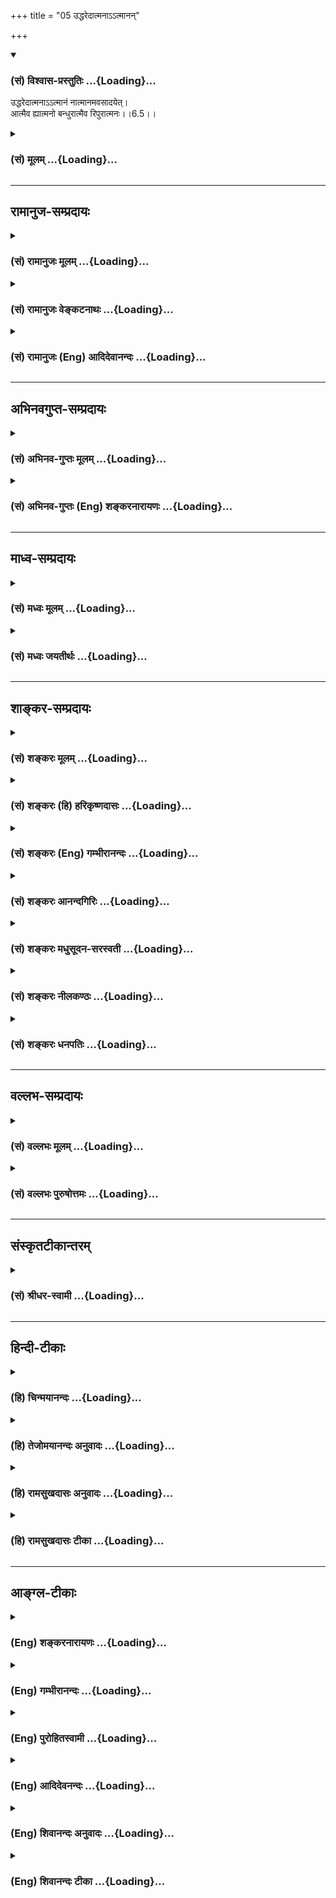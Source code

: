 +++
title = "05 उद्धरेदात्मनाऽऽत्मानन्"

+++
<div class="js_include" newlevelforh1="3" title="(सं) विश्वास-प्रस्तुतिः" unfilled url="/purANam_vaiShNavam/mahAbhAratam/06-bhIShma-parva/03-bhagavad-gItA-parva/saMskRtam/vishvAsa-prastutiH/06_Atma-saMyama-yogaH_a/05_uddharedAtmanA-.a.md">
<details open><summary><h3>(सं) विश्वास-प्रस्तुतिः ...{Loading}...</h3></summary>

उद्धरेदात्मनाऽऽत्मानं नात्मानमवसादयेत्।  
आत्मैव ह्यात्मनो बन्धुरात्मैव रिपुरात्मनः।।6.5।।
</details>
</div>
<div class="js_include collapsed" newlevelforh1="3" title="(सं) मूलम्" unfilled url="/purANam_vaiShNavam/mahAbhAratam/06-bhIShma-parva/03-bhagavad-gItA-parva/saMskRtam/mUlam/06_Atma-saMyama-yogaH_a/05_uddharedAtmanA-.a.md">
<details><summary><h3>(सं) मूलम् ...{Loading}...</h3></summary>

उद्धरेदात्मनाऽऽत्मानं नात्मानमवसादयेत्।  
आत्मैव ह्यात्मनो बन्धुरात्मैव रिपुरात्मनः।।6.5।।
</details>
</div>


_________________
## रामानुज-सम्प्रदायः
<div class="js_include collapsed" newlevelforh1="3" title="(सं) रामानुजः मूलम्" unfilled url="/purANam_vaiShNavam/mahAbhAratam/06-bhIShma-parva/03-bhagavad-gItA-parva/saMskRtam/rAmAnujaH/mUlam/06_Atma-saMyama-yogaH_a/05_uddharedAtmanA-.a.md">
<details><summary><h3>(सं) रामानुजः मूलम् ...{Loading}...</h3></summary>

।।6.5।।**आत्मना** मनसा विषयाननुषक्तेन मनसा **आत्मानम् उद्धरेत्।**
तद्विपरीतेन मनसा **आत्मानं न अवसादयेत्।** **आत्मा एव** मन एव **हि आत्मनो
बन्धुः** तद् एव **आत्मनो रिपुः।**

</details>
</div>
<div class="js_include collapsed" newlevelforh1="3" title="(सं) रामानुजः वेङ्कटनाथः" unfilled url="/purANam_vaiShNavam/mahAbhAratam/06-bhIShma-parva/03-bhagavad-gItA-parva/saMskRtam/rAmAnujaH/venkaTanAthaH/06_Atma-saMyama-yogaH_a/05_uddharedAtmanA-.a.md">
<details><summary><h3>(सं) रामानुजः वेङ्कटनाथः ...{Loading}...</h3></summary>

  
  
।।6.5।। श्लोकद्वयाभिप्रेतमर्थं विवृणोतीत्याह तदेवाहेति। आत्मना इत्यस्य
करणार्थत्वौचित्यात्मनसेत्युक्तम्। विषयाननुषक्तेन तद्विपरीतेनेत्युभयं
क्रियाद्वयसामर्थ्यात् पूर्वोत्तरानुसन्धानाच्चोक्तम्। उद्धरेत्
योगारूढतापादनेन संसारसमुद्रादुत्तारयेत् न पुनरधो नयेदित्यर्थः।
आत्मोद्धरणात्मावसादयोर्द्वयोरपि मनसो हेतुत्वं प्रपञ्च्यते आत्मैवेति।
अन्ये बन्धवोऽपवर्गविरोधित्वादबन्धवः। अन्ये च रिपव आत्मप्रवृत्तिमूला
इत्यवधारणाभिप्रायः।  
  

</details>
</div>
<div class="js_include collapsed" newlevelforh1="3" title="(सं) रामानुजः (Eng) आदिदेवानन्दः" unfilled url="/purANam_vaiShNavam/mahAbhAratam/06-bhIShma-parva/03-bhagavad-gItA-parva/saMskRtam/rAmAnujaH/english/AdidevAnandaH/06_Atma-saMyama-yogaH_a/05_uddharedAtmanA-.a.md">
<details><summary><h3>(सं) रामानुजः (Eng) आदिदेवानन्दः ...{Loading}...</h3></summary>

6.5 By the self (Atman), i.e., by the mind, which is unattached to
sense-objects, one should raise the self. One should not allow the self
to sink by a mind which is of the contrary kind. 'For the self alone,'
i.e., the mind alone is the friend of the self; and it alone is the foe
of the self. \[The figure of speech here is of Samsara as the ocean in
which the individual self is like an object with liability to sink. What
causes its sinking is the lingering attachments of the mind to some
objects, though in the discipline of Jnana Yoga one may keep aloof from
such objects. A mind with such attachments is the foe and without them,
the friend.\]

</details>
</div>


_________________
## अभिनवगुप्त-सम्प्रदायः
<div class="js_include collapsed" newlevelforh1="3" title="(सं) अभिनव-गुप्तः मूलम्" unfilled url="/purANam_vaiShNavam/mahAbhAratam/06-bhIShma-parva/03-bhagavad-gItA-parva/saMskRtam/abhinava-guptaH/mUlam/06_Atma-saMyama-yogaH_a/05_uddharedAtmanA-.a.md">
<details><summary><h3>(सं) अभिनव-गुप्तः मूलम् ...{Loading}...</h3></summary>

।।6.5 6.6।। अस्यां च बुद्धौ अवश्यमेवावधेयमित्याह उद्धरेदिति। बन्धुरिति।
अत्र च नान्य उपायः अपि तु आत्मैव मन एवेत्यर्थः। जितं हि मनो मित्रं
घोरतरसंसारोद्धरणं करोति अजितं तु तीव्रनिरयपातनात् शत्रुत्वं कुरुते।

</details>
</div>
<div class="js_include collapsed" newlevelforh1="3" title="(सं) अभिनव-गुप्तः (Eng) शङ्करनारायणः" unfilled url="/purANam_vaiShNavam/mahAbhAratam/06-bhIShma-parva/03-bhagavad-gItA-parva/saMskRtam/abhinava-guptaH/english/shankaranArAyaNaH/06_Atma-saMyama-yogaH_a/05_uddharedAtmanA-.a.md">
<details><summary><h3>(सं) अभिनव-गुप्तः (Eng) शङ्करनारायणः ...{Loading}...</h3></summary>

6.5 See Comment under 6.6

</details>
</div>


_________________
## माध्व-सम्प्रदायः
<div class="js_include collapsed" newlevelforh1="3" title="(सं) मध्वः मूलम्" unfilled url="/purANam_vaiShNavam/mahAbhAratam/06-bhIShma-parva/03-bhagavad-gItA-parva/saMskRtam/madhvaH/mUlam/06_Atma-saMyama-yogaH_a/05_uddharedAtmanA-.a.md">
<details><summary><h3>(सं) मध्वः मूलम् ...{Loading}...</h3></summary>

।।6.5।। स च योगारोहः प्रयत्नेन कर्तव्य इत्याह उद्धरेदित्यादिना।

</details>
</div>
<div class="js_include collapsed" newlevelforh1="3" title="(सं) मध्वः जयतीर्थः" unfilled url="/purANam_vaiShNavam/mahAbhAratam/06-bhIShma-parva/03-bhagavad-gItA-parva/saMskRtam/madhvaH/jayatIrthaH/06_Atma-saMyama-yogaH_a/05_uddharedAtmanA-.a.md">
<details><summary><h3>(सं) मध्वः जयतीर्थः ...{Loading}...</h3></summary>

।।6.5।। नन्वेवं विद्ध्युपयुक्तमुक्त्वा समाधियोगे विधेये
किमर्थमात्मोद्धारकर्तव्यतोच्यते इत्यतोऽनया वाचोभङ्ग्या योग एव विधीयत
इत्याह **स चे**ति। तस्याधिकार्यादिकमुक्तं स एव च योग इति वक्तव्ये
यदाऽऽरोहग्रहणं कृतं तेन तावत्पर्यन्तं योगः कर्तव्यः न मध्य एव त्याज्य
इति ज्ञापितम्। प्रयत्नेनाभियोगेन।

</details>
</div>


_________________
## शाङ्कर-सम्प्रदायः
<div class="js_include collapsed" newlevelforh1="3" title="(सं) शङ्करः मूलम्" unfilled url="/purANam_vaiShNavam/mahAbhAratam/06-bhIShma-parva/03-bhagavad-gItA-parva/saMskRtam/shankaraH/mUlam/06_Atma-saMyama-yogaH_a/05_uddharedAtmanA-.a.md">
<details><summary><h3>(सं) शङ्करः मूलम् ...{Loading}...</h3></summary>

।।6.5।। **उद्धरेत्** संसारसागरे निमग्नम् **आत्मना आत्मानं** ततः उत्
ऊर्ध्वं हरेत् उद्धरेत् योगारूढतामापादयेदित्यर्थः। **न आत्मानम्**
**अवसादयेत्** न अधः नयेत् न अधः गमयेत्। **आत्मैव हि** यस्मात् **आत्मनः
बन्धुः।** न हि अन्यः कश्चित् बन्धुः यः संसारमुक्तये भवति। बन्धुरपि तावत्
मोक्षं प्रति प्रतिकूल एव स्नेहादिबन्धनायतनत्वात्। तस्मात् युक्तमवधारणम्
आत्मैव ह्यात्मनो बन्धुः इति। **आत्मैव रिपुः** शत्रुः। यः अन्यः अपकारी
बाह्यः शत्रुः सोऽपि आत्मप्रयुक्त एवेति युक्तमेव अवधारणम्
आत्मैवरिपु**रात्मनः** इति।। आत्मैव बन्धुः आत्मैव रिपुः आत्मनः इत्युक्तम्।
तत्र किंलक्षण आत्मा आत्मनो बन्धुः किंलक्षणो वा आत्मा आत्मनो रिपुः
इत्युच्यते

</details>
</div>
<div class="js_include collapsed" newlevelforh1="3" title="(सं) शङ्करः (हि) हरिकृष्णदासः" unfilled url="/purANam_vaiShNavam/mahAbhAratam/06-bhIShma-parva/03-bhagavad-gItA-parva/saMskRtam/shankaraH/hindI/harikRShNadAsaH/06_Atma-saMyama-yogaH_a/05_uddharedAtmanA-.a.md">
<details><summary><h3>(सं) शङ्करः (हि) हरिकृष्णदासः ...{Loading}...</h3></summary>

।।6.5।। जब मनुष्य इस प्रकार योगारूढ़ हो जाता है तब वह अनर्थोंके समूह इस
संसारसमुद्रसे स्वयं अपना उद्धार कर लेता है इसलिये संसारसागरमें डूबे पड़े
हुए अपनेआपको उस संसारसमुद्रसे आत्मबलके द्वारा ऊँचा उठा लेना चाहिये
अर्थात् योगारूढ़ अवस्थाको प्राप्त कर लेना चाहिये। अपना अधःपतन नहीं करना
चाहिये अर्थात् अपने आत्माको नीचे नहीं गिरने देना चाहिये। क्योंकि यह आप
ही अपना बन्धु है। दूसरा कोई ( ऐसा ) बन्धु नहीं है जो संसारसे मुक्त
करनेवाला हो। प्रेमादि भाव बन्धनके स्थान होनेके कारण सांसारिक बन्धु भी (
वास्तवमें ) मोक्षमार्गका तो विरोधी ही होता है। इसलिये निश्चयपूर्वक यह
कहना ठीक ही है कि आप ही अपना बन्धु है। तथा आप ही अपना शत्रु है। जो कोई
दूसरा अनिष्ट करनेवाला बाह्य शत्रु है वह भी अपना ही बनाया हुआ होता है
इसलिये आप ही अपना शत्रु है इस प्रकार केवल अपनेको ही शत्रु बतलाना भी ठीक
ही है।

</details>
</div>
<div class="js_include collapsed" newlevelforh1="3" title="(सं) शङ्करः (Eng) गम्भीरानन्दः" unfilled url="/purANam_vaiShNavam/mahAbhAratam/06-bhIShma-parva/03-bhagavad-gItA-parva/saMskRtam/shankaraH/english/gambhIrAnandaH/06_Atma-saMyama-yogaH_a/05_uddharedAtmanA-.a.md">
<details><summary><h3>(सं) शङ्करः (Eng) गम्भीरानन्दः ...{Loading}...</h3></summary>

6.5 Uddharet, one should save; atmanam, oneself sunk in the sea of the
world; atmana, by oneself; one should save, ut-haret, should uplift
(oneself) from that, i.e. make it attain the state of being established
in Yoga. Na avasadayet, one should not lower, dase; atmanam, oneself.
Hi, for; atma eva, oneself is verily; atmanah one's own; bandhuh,
friend. Centainly there is no other friend who can bring about
liberation from this world. In fact, even a friend is an obstacle to
Liberation, he being the source of such bondages as love etc. Therefore
the emphatic statement, 'For one is one's own friend, is justifiable.
Atma eva, oneself verily; is atmanah, one's own: ripuh, enemy. Anyone
else who is an external harmful enemy, even he is of one's own making!
Therefore the firm conclusion, 'oneself verily is one's own enemy's is
reasonable. It has been said that 'oneself is verily one's own friend,
oneself verily is one's own enemy.' As to that, (the self) \[Ast. has
this additional word, atma, self.-Tr.\] of what kind is one's own
friend, or (the self) of what kind is one's own enemy; This is being
answered:

</details>
</div>
<div class="js_include collapsed" newlevelforh1="3" title="(सं) शङ्करः आनन्दगिरिः" unfilled url="/purANam_vaiShNavam/mahAbhAratam/06-bhIShma-parva/03-bhagavad-gItA-parva/saMskRtam/shankaraH/AnandagiriH/06_Atma-saMyama-yogaH_a/05_uddharedAtmanA-.a.md">
<details><summary><h3>(सं) शङ्करः आनन्दगिरिः ...{Loading}...</h3></summary>

।।6.5।। योगारूढस्य किं स्यादित्याशङ्क्याह **यदैवमिति।** योगारोहस्य
दृष्टादृष्टोपायैरवश्यकर्तव्यतायै मुक्तिहेतुत्वं
तद्विपर्ययस्याधःपतनहेतुत्वं च दर्शयति **अत इति।** तत्र हेतुमाह **आत्मैव
हीति।** उद्धरणापेक्षामात्मनः सूचयति **संसारेति।** संसारादूर्ध्वं हरणं
कीदृगित्याशङ्क्याह **योगारूढतामिति।** योगप्राप्तावनास्था तु न
कर्तव्येत्याह **नात्मानमिति।** योगप्राप्त्युपायश्चेन्नानुष्ठीयते तदा
योगाभावे संसारपरिहारासंभवादात्माधो नीतः स्यादित्यर्थः। नन्वात्मानं
संसारे निमग्नं तदीयो बन्धुस्तस्मादुद्धरिष्यति नेत्याह **आत्मैव हीति।**
कुतोऽवधारणमन्यस्यापि प्रसिद्धस्य बन्धोः संभवात्तत्राह **नहीति।** अन्यो
बन्धुः सन्नपि संसारमुक्तये न भवतीत्येतदुपपादयति **बन्धुरपीति।**
स्नेहादीत्यादिशब्दात्तदनुगुणप्रवृत्तिविषयत्वं गृह्यते।
आत्मातिरिक्तस्यापि शत्रोरपकारिणः
सुप्रसिद्धत्वादवधारणमनुचितमित्याशङ्क्याह **योऽन्य इति।**

</details>
</div>
<div class="js_include collapsed" newlevelforh1="3" title="(सं) शङ्करः मधुसूदन-सरस्वती" unfilled url="/purANam_vaiShNavam/mahAbhAratam/06-bhIShma-parva/03-bhagavad-gItA-parva/saMskRtam/shankaraH/madhusUdana-sarasvatI/06_Atma-saMyama-yogaH_a/05_uddharedAtmanA-.a.md">
<details><summary><h3>(सं) शङ्करः मधुसूदन-सरस्वती ...{Loading}...</h3></summary>

।।6.5।। यो यदैवं योगारूढो भवति तदा तेनात्मनैवात्मोद्धृतो भवति
संसारानर्थव्रातात् अतः आत्मना विवेकयुक्तेन मनसा आत्मानं स्वं जीवं
संसारसमुद्रे निमग्नं तत् उद्धरेत् उत् ऊर्ध्वं हरेत्। विषयासङ्गपरित्यागेन
योगारूढतामापादयेदित्यर्थः। नतु विषयासङ्गेनात्मानमवसादयेत्संसारसमुद्रे
मज्जयेत्। हि यस्मादात्मैवात्मनो बन्धुर्हितकारी
संसारबन्धनान्मोचनहेतुर्नान्यः कश्चित्। लौकिकस्य बन्धोरपि स्नेहानुबन्धेन
बन्धहेतुत्वात्। आत्मैव नान्यः कश्चित् रिपुः
शत्रुरहितकारिविषयबन्धनागारप्रवेशात्कोशकार इवात्मनः स्वस्य। बाह्यस्यापि
रिपोरात्मप्रयुक्तत्वाद्युक्तमवधारणमात्मैव रिपुरात्मन इति।

</details>
</div>
<div class="js_include collapsed" newlevelforh1="3" title="(सं) शङ्करः नीलकण्ठः" unfilled url="/purANam_vaiShNavam/mahAbhAratam/06-bhIShma-parva/03-bhagavad-gItA-parva/saMskRtam/shankaraH/nIlakaNThaH/06_Atma-saMyama-yogaH_a/05_uddharedAtmanA-.a.md">
<details><summary><h3>(सं) शङ्करः नीलकण्ठः ...{Loading}...</h3></summary>

।।6.5।।**उद्धरेदिति।** एवं क्रमेण कर्मद्वारा चित्तशुद्धिं संपाद्य
योगारूढोऽभ्यासवैराग्यबलेनात्मानमुद्धरेत्। हि यस्मादात्मैवात्मनो बन्धुर्न
पुत्रादय उद्धर्तुं क्षमाः। आत्मैव रिपुरात्मनः नत्वन्ये शत्रवः संसारे
मज्जयितुमेनं क्षमा इत्यर्थः।

</details>
</div>
<div class="js_include collapsed" newlevelforh1="3" title="(सं) शङ्करः धनपतिः" unfilled url="/purANam_vaiShNavam/mahAbhAratam/06-bhIShma-parva/03-bhagavad-gItA-parva/saMskRtam/shankaraH/dhanapatiH/06_Atma-saMyama-yogaH_a/05_uddharedAtmanA-.a.md">
<details><summary><h3>(सं) शङ्करः धनपतिः ...{Loading}...</h3></summary>

।।6.5।। यदैवं योगारुढस्तदा तेनात्मना त्माद्धृतो भवति संसारानर्थसमूहात्
अतः संसारार्णवे निमग्नमात्मानमात्मनोद्धरेत् तत ऊर्ध्वं
नयेद्योगारुढतामापादयेत्। आत्मनं नावसादयेन्नाधो नयेत्। हि यस्मादात्मैव
बन्धुः संसारान्मोचको नान्यः कश्चन पुत्रादिः प्रत्युत मोक्षं प्रति
प्रतिकूलएव स्नेहादिबन्धनायतनत्वात्। बन्धवो दृढबन्धन मित्युक्तत्वात्
तथात्मैवात्मनो रिपुः नान्यो बाह्योऽपकारी। तस्यात्मप्रयुक्तत्वात्।
तस्माद्युक्तमेवोभयत्रावधारणम्। आत्मैव बन्धुरात्मैव रिपुरात्मन इत्युक्तं
तत्र किंलक्षण आत्मात्मनो बन्धुरात्मात्मनो रिपुश्चेति तत्राह
**बन्धुरिति।** तस्यात्मनः स आत्मा बन्धुः येनात्मना आत्मैव कार्यकरणसंघात
एव जितः वशीकृतः श्रेयोऽभिमुखः जितेन्द्रिय इत्यर्थः। अनात्मनः
अजितात्मनस्त्वजितकार्यकरणसंघातस्यात्मैव स्वयमेव शत्रुत्वे शत्रुभावे
वर्तेत शत्रुवत्। यथात्मेतर आत्मनोपकारी तथात्मात्मनोपकारे वर्तेतेत्यर्थः।
तथा
चैतदनुरोधात्पुनःपुनरात्मशब्दस्वारस्याच्चोद्धरेदात्मनात्मानमित्यत्रापि
स्वं स्वेनैवोद्धरेत्। हि यस्मात्स्वयमेव स्वस्य बन्धुः स्वयमेव स्वस्य
शत्रुरित्यर्थः। एतेनात्मना विवेकयुक्तेन मनसा आत्मानं स्वं जीवं आत्मैव
विवेकयुक्तं मनएवात्मनः स्वस्य बन्धुः येनात्मैवात्मना विवेकयुक्तेन मनसा
जितो नतु शास्त्रादिनेति प्रत्युक्तम्। यत्तु नन्विन्द्रियार्थेष्वनासक्तौ
तस्य सर्वसंकल्पसंन्यासिनः किं प्रयोजनं तत्राह **उद्धरेदिति।**
अत्रोत्तरार्धस्थमात्मेतिपदं पूर्वार्धेऽनुषञ्जनीयम्। तथाचायं संबन्धः
आत्मा पूर्वपूर्वापरिमितजन्मोपार्जितपुण्यपुञ्जपूर्णमन्तःकरणं कर्तृ
आत्मानं प्रत्यञ्चं कर्म अन्तःकरणापरपर्यायजडाशयनिमग्नतया सकलानर्थभाजनतां
गतं आत्मना विवेकवैराग्यादिसंपन्नेनोद्धरेदुक्तजडाशयात्पृथक् कुर्यात् न
स्वधर्मैः कर्तृत्वादिभिस्तिरस्कुर्यात्। यत आत्मानं स्वस्य स्वधर्माणां च
सत्तायाः प्रत्यगधीनत्वात् स्वजीवनभूतम् तथा चेदृशमुपकारं कुर्वत उद्धरणं
तिरस्काराकरणं चोचितमेव। एवंच यदीन्द्रियार्थेषु सक्तः स्यात्तर्हि हविषा
कृष्णवर्त्मेवेत्यादिन्यायेन कामानुपरमात् तत्क्रोधाद्युपस्थितौ न
कदाचित्प्रतीचः संसारादुद्धारः स्यादिति युक्तएवेन्द्रियार्थेष्वनासक्त
इत्याकूतम्। यद्वा आत्मा प्रत्यगात्मान्तर्यामी आत्मना
विवेकादिसंपन्नेनान्तःकरणेन कर्तृत्वाद्यभिमानकलुषमन्तःकरणं उद्धरेत्
कण्टकेनेव कण्टकं दूरेणोत्सादयेत्। कुतएवं कर्तव्यमत आह
**नात्मानमवसादयेदिति।** आत्मानं प्रत्यग्रूपं स्वं नावसादयेत् न विशीर्ण
परमात्मनो विभक्तरुपं कुर्यादित्यर्थः। ननु तदेवमेकमन्तःकरणमात्मन
उपकारकमपकारकं च कथं भवतीत्याशङ्क्य स्वभावसहकारिवशात् विषस्येव
मरणजीवनहेतुतया भेदं पुनरुक्तात्मपदप्रयोगात्सूचयन्नाह। आत्मैवान्तःकरणमेव
विवेकादिसंपन्नं आत्मनो जीवस्य बन्धुः बन्धध्वंसहेतुः तथा
विवेकाद्यसंपन्नमन्तःकरणमेव आत्मनः स्वभावज्जीवस्य
सर्वानर्थात्मकबन्धनहेतुत्वादित्यर्थः।

</details>
</div>


_________________
## वल्लभ-सम्प्रदायः
<div class="js_include collapsed" newlevelforh1="3" title="(सं) वल्लभः मूलम्" unfilled url="/purANam_vaiShNavam/mahAbhAratam/06-bhIShma-parva/03-bhagavad-gItA-parva/saMskRtam/vallabhaH/mUlam/06_Atma-saMyama-yogaH_a/05_uddharedAtmanA-.a.md">
<details><summary><h3>(सं) वल्लभः मूलम् ...{Loading}...</h3></summary>

।।6.5।। अतो विषयेष्वननुषञ्जनं कर्म कृत्वैवात्मानमात्मना
स्वेनोद्धरेन्नावसादयेच्च। परोपदेशस्य प्रवर्त्तकत्वमेव
नान्यदित्याशयेनात्मनाऽऽत्मानमुद्धरेदित्युक्तम्। तथाहि आत्मैव कर्त्तैव न
परो बन्ध्वादिर्भवति। उक्तं च भागवते 5।5।19 गुरुर्न स स्यात्स्वजनो न स
स्यात् ৷৷. न मोचयेद्यः समुपेतमृत्युम्। इति।

</details>
</div>
<div class="js_include collapsed" newlevelforh1="3" title="(सं) वल्लभः पुरुषोत्तमः" unfilled url="/purANam_vaiShNavam/mahAbhAratam/06-bhIShma-parva/03-bhagavad-gItA-parva/saMskRtam/vallabhaH/puruShottamaH/06_Atma-saMyama-yogaH_a/05_uddharedAtmanA-.a.md">
<details><summary><h3>(सं) वल्लभः पुरुषोत्तमः ...{Loading}...</h3></summary>

  
  
।।6.5।। ननु कर्मसु भगवल्लीलानुकरणरूपेषु मनोहरणैकस्वभावेषु कथमासक्तिर्न
स्यात् इत्याकाङ्क्षायामाह उद्धरेदिति। आत्मना पुरुषोत्तमरूपेण आत्मानं
जीवं कर्मभ्य उद्धरेत् आत्मानं न अवसादयेत् तत्रैवासक्तियुक्तं न कुर्यात्।
हि युक्तश्चायमर्थः। आत्मनो जीवस्य आत्मैव जीव एव बन्धुः हितकृत्। आत्मनो
जीवस्य आत्मैव स एव रिपुः शत्रुः अत्र आत्मना आत्मानमुद्धरेद्बन्धुभावेन न
रिपुभावेन अवसादयेत्।  
  

</details>
</div>


_________________
## संस्कृतटीकान्तरम्
<div class="js_include collapsed" newlevelforh1="3" title="(सं) श्रीधर-स्वामी" unfilled url="/purANam_vaiShNavam/mahAbhAratam/06-bhIShma-parva/03-bhagavad-gItA-parva/saMskRtam/shrIdhara-svAmI/06_Atma-saMyama-yogaH_a/05_uddharedAtmanA-.a.md">
<details><summary><h3>(सं) श्रीधर-स्वामी ...{Loading}...</h3></summary>

।।6.5।। अतो विषयासक्तित्यागे मोक्षं तदासक्तौ च बन्धं पर्यालोच्य
रागादिस्वभावं त्यजेदित्याह **उद्धरेदिति।** आत्मना विवेकयुक्तेनात्मानं
संसारादुद्धरेन्नत्ववसादयेदधो न नयेत्। हि यस्मादात्मैव मनःसङ्गादुपरत
आत्मनः स्वस्य बन्धुरुपकारकः रिपुरपकारकश्च।

</details>
</div>


_________________
## हिन्दी-टीकाः
<div class="js_include collapsed" newlevelforh1="3" title="(हि) चिन्मयानन्दः" unfilled url="/purANam_vaiShNavam/mahAbhAratam/06-bhIShma-parva/03-bhagavad-gItA-parva/hindI/chinmayAnandaH/06_Atma-saMyama-yogaH_a/05_uddharedAtmanA-.a.md">
<details><summary><h3>(हि) चिन्मयानन्दः ...{Loading}...</h3></summary>

।।6.5।। शास्त्र के रूप में गीता का प्रयोजन सत्य का और केवल सत्य का ही
प्रतिपादन करना है। यह बात और है कि किसी काल विशेष में लोगों की धारणाएं
कुछ अन्य प्रकार की बन गयीं हों परन्तु सत्य के प्रतिपादन में समाज में
प्रचलित मान्यताओं का कोई महत्व नहीं होता। यह प्रचलित मान्यता कि किसी
बाह्य स्रोत जैसे ईश्वर की कृपा साधक की निरन्तर सहायता करके उसे साधन
मार्ग में आगे बढ़ाती है हानिकारक नहीं है परन्तु इस मान्यता के साथ ही
स्वयं का पुरुषार्थ भी होना पूर्ण सफलता के लिये आवश्यक है। मनुष्य को
आत्मोद्धार अपने द्वारा ही करना चाहिये यह स्पष्ट घोषणा स्वयं भगवान्
श्रीकृष्ण की है। यह कोई यमुना तट पर गोपियों के साथ रासलीला करते हुये
आनन्दपूर्ण क्षणों में किया हुआ श्रीकृष्ण का मधुर विनोद नहीं वरन् समरांगण
के चरम तनावपूर्ण क्षणों में अर्जुन को किया हुआ आह्वान है और अपने अवतार
कार्य की परिपूर्णता भी है। यदि मनुष्य सांस्कृतिक एवं आध्यात्मिक उन्नति
चाहता है तो उसको अपनी सुप्त आन्तरिक शक्तियों को वर्तमान की हीन स्थिति से
ऊँचा उठाना होगा और अपने शुद्ध स्वरूप को पहचानना होगा। प्रत्येक मनुष्य के
मन में एक आदर्श की कल्पना होती है। यद्यपि बौद्धिक स्तर पर वह उस आदर्श को
स्पष्ट देखता है परन्तु दुर्भाग्य से वह आदर्श हमेशा कल्पना में ही बना
रहता है और व्यवहारिक जगत् में वास्तविकता का रूप नहीं ले पाता। हो सकता है
हम अपनी बुद्धि से यह जानते हों कि हमें क्या होना चाहिये परन्तु व्यवहार
में हम अपने ही आदर्श के सर्वथा विपरीत आचरण करते हैं। आदर्शमैं और
वास्तविकमैंके बीच की खाई ही मनुष्य के पूर्णत्व से पतन का मापदण्ड
है। अधिकांश लोग अपने दोहरे व्यक्तित्व के विषय में अनभिज्ञ ही होते हैं।
सामान्यत हम अपने को आदर्श व्यक्ति समझते हैं जबकि वास्तव में हम अनेक
दोषों से युक्त रहते हैं किन्तु इसे हम स्वीकार नहीं करते। समाज में हम ऐसे
व्यक्ति को भी देखते हैं जो स्वयं अत्यन्त स्वार्थी होते हुए अपने पड़ोसी
की अल्पसी स्वार्थपरता की भी कटु आलोचना करता है दर्पण विहीन देश में संभव
है कि एक वक्रदृष्टि का पुरुष दूसरे वक्रदृष्टि वाले पुरुष की खिल्ली
उड़ाये क्योंकि वह स्वयं नहीं जानता कि उसकी अपनी आंखे एक दूसरे के साथ कौन
सा कोण बना रही हैं। ध्यानपूर्वक आत्मनिरीक्षण करने पर ज्ञात होता है कि
बौद्धिक स्तर पर हमारा आदर्श एक नैतिक स्नेहपूर्ण और अनुशासित व्यक्ति का
होता है जो हम बनना भी चाहते हैं किन्तु मन के भावनात्मक जगत् में हम अपनी
ही आसक्तियों राग और द्वेष प्रेम और घृणा काम और क्रोध के विकारों से पीडित
होते हैं और फिर हम एक गली के सामान्य कुत्ते के समान व्यवहार करने लगते
हैं जो मांसमज्जा रहित शुष्क हड्डी के लिए अपनी ही जाति के कुत्ते के साथ
लड़ाईझगड़ा करता रहता है जब तक मनुष्य अपने इस दोहरे व्यक्तित्त्व के प्रति
सजग नहीं होता तब तक उसके लिये धर्म का कोई अर्थ या प्रयोजन नहीं होता।
आदर्श और वास्तविकता के बीच की खाई को जिसने पहचान लिया और जो स्वयं का
उद्धार करना चाहता है उसके लिये जो साधन बताया जाता है उसे धर्म कहते
हैं। हमारा मन ही विनाशक है जो हमें विषय सुखों की ओर लुभाकर उनका दास बना
देता है। मन ही है जो आदर्श को भुलाकर निम्न प्रवृत्तियों को बढ़ावा देता
है। ऐसे ही मन को बुद्धि के नियन्त्रण में लाना है जो आत्मा को व्यक्त करने
की सर्वश्रेष्ठ उपाधि है। संक्षेप में जब बुद्धि की विवेक सार्मथ्य के
प्रभाव का उपयोग चंचल स्वभाव के विषयाभिमुख मन को संयमित करने में किया
जाता है तब वही मन श्रेष्ठ और दिव्य स्वरूप के साथ युक्त हो जाता है। जिस
प्रक्रिया के द्वारा इस कार्य को सम्पन्न किया जाता है उसे आध्यात्मिक साधन
कहते हैं। आत्मोद्धार का यह कार्य किसी को ठेका देकर नहीं कराया जा सकता
प्रत्येक साधक को यह कार्य स्वयं ही करना होगा यह अकेले नितान्त अकेले चलने
का मार्ग है। कोई भी गुरु इसका उत्तरदायित्व अपने ऊपर नहीं ले सकता और न कोई
शास्त्र इस मुक्ति का वचन दे सकता है पूजा की कोई वेदी अपने आशीर्वाद मात्र
से निकृष्ट को उत्कृष्ट नहीं बना सकती। यह सत्य है कि आत्मविकास के मार्ग
में गुरु शास्त्र और मन्दिर का अपना स्थान है प्रयोजन है और प्रभाव भी है
तथापि अपने अवगुणों एवं मिथ्या धारणाओं से स्वयं को मुक्त करने का मुख्य
कार्य तो हमें स्वयं ही करना होगा। अब तक भगवान् ने जो उपचार बताया वह कुछ
अंशों में आधुनिक मनोविज्ञान में कहा जाने वाला आत्मनिरीक्षण का मार्ग है
जिसमें यह प्रयत्न किया जाता है कि अपने दोषों को समझें मिथ्या का त्याग
करें जहाँ तक सम्भव हो सके श्रेष्ठ जीवन व्यतीत करें आदि। परन्तु यह आंशिक
उपचार ही है सम्पूर्ण नहीं। यहाँ श्रीकृष्ण पूर्ण उपचार का वर्णन करते हैं।
आत्मनिरीक्षण में निर्दिष्ट साधना को करना मात्र पर्याप्त नहीं है वरन्
हमारा प्रयत्न यह होना चाहिये कि आन्तरिक राक्षस के राज्य पर जो कुछ विजय
हम पाते हैं उसे सुरक्षित रखें न कि उसे पुन लौटा दें। इस एक ही वाक्य में
भगवान् हमें सावधान करते हैं आत्मा का पुन अधपतन न होने दें। इस श्लोक की
दूसरी पंक्ति में एक महान् विचार को सुन्दर शैली में व्यक्त किया गया है
जिसने व्यासजी को अमर बना दिया है। हम स्वयं ही अपने मित्र हैं और शत्रु
भी। कोई भी बुद्धिमान व्यक्ति अपने जीवन के अनुभवों पर विचार करके उक्त कथन
की सत्यता को प्रमाणित कर सकता है। दर्शनशास्त्र की दृष्टि से इसका
अभिप्राय गम्भीर है। निम्नस्तर के मन का उत्थान संभव है यदि वह श्रेष्ठ
गुणों के प्रभाव मे आने के लिए तत्पर है। जिस मात्रा में वह सहयोग करेगा
उसी मात्रा में ही उसका उत्थान भी होगा। चैतन्य आत्मा तो नित्य उपलब्ध है
जिससे चेतना पाकर मनुष्य अपना उत्थान अथवा पतन कर सकता है। दोनों विकल्प
मनुष्य के समक्ष प्रस्तुत हैं। इनमें से वह किसे चुनता है यह उसकी इच्छा पर
निर्भर करता है। यहाँ एक प्रश्न मन में आ सकता है कि कौन सा पुरुष स्वयं का
ही मित्र है और कौन सा पुरुष स्वयं का ही शत्रु उत्तर है

</details>
</div>
<div class="js_include collapsed" newlevelforh1="3" title="(हि) तेजोमयानन्दः अनुवादः" unfilled url="/purANam_vaiShNavam/mahAbhAratam/06-bhIShma-parva/03-bhagavad-gItA-parva/hindI/tejomayAnandaH/anuvAdaH/06_Atma-saMyama-yogaH_a/05_uddharedAtmanA-.a.md">
<details><summary><h3>(हि) तेजोमयानन्दः अनुवादः ...{Loading}...</h3></summary>

।।6.5।। मनुष्य को अपने द्वारा अपना उद्धार करना चाहिये और अपना अध: पतन
नहीं करना चाहिये; क्योंकि आत्मा ही आत्मा का मित्र है और आत्मा (मनुष्य
स्वयं) ही आत्मा का (अपना) शत्रु है।।

</details>
</div>
<div class="js_include collapsed" newlevelforh1="3" title="(हि) रामसुखदासः अनुवादः" unfilled url="/purANam_vaiShNavam/mahAbhAratam/06-bhIShma-parva/03-bhagavad-gItA-parva/hindI/rAmasukhadAsaH/anuvAdaH/06_Atma-saMyama-yogaH_a/05_uddharedAtmanA-.a.md">
<details><summary><h3>(हि) रामसुखदासः अनुवादः ...{Loading}...</h3></summary>

।।6.5।। अपने द्वारा अपना उद्धार करे, अपना पतन न करे; क्योंकि आप ही अपना
मित्र है और आप ही अपना शत्रु है।

</details>
</div>
<div class="js_include collapsed" newlevelforh1="3" title="(हि) रामसुखदासः टीका" unfilled url="/purANam_vaiShNavam/mahAbhAratam/06-bhIShma-parva/03-bhagavad-gItA-parva/hindI/rAmasukhadAsaH/TIkA/06_Atma-saMyama-yogaH_a/05_uddharedAtmanA-.a.md">
<details><summary><h3>(हि) रामसुखदासः टीका ...{Loading}...</h3></summary>

।।6.5।।***व्याख्या--*****'उद्धरेदात्मनात्मानम्'--**अपने-आपसे अपना
उद्धार करे--इसका तात्पर्य है कि शरीर, इन्द्रियाँ, मन, बुद्धि, प्राण
आदिसे अपने-आपको ऊँचा उठाये। अपने स्वरूपसे जो एकदेशीय 'मैं'-पन दीखता है,
उससे भी अपनेको ऊँचा उठाये। कारण कि शरीर, इन्द्रियाँ आदि और 'मैं'-पन--ये
सभी प्रकृतिके कार्य हैं; अपना स्वरूप नहीं है। जो अपना स्वरूप नहीं है,
उससे अपनेको ऊँचा उठाये। अपना स्वरूप परमात्माके साथ एक है और शरीर,
इन्द्रियाँ आदि तथा 'मैं'-पन प्रकृतिके साथ एक है। अगर यह अपना उद्धार
करनेमें, अपनेको ऊँचा उठानेमें शरीर इन्द्रियाँ, मन, बुद्धि आदिकी सहायता
मानेगा, इनका सहारा लेगा तो फिर जडताका त्याग कैसे होगा; क्योंकि जड
वस्तुओंसे सम्बन्ध मानना, उनकीआवश्यकता समझना उनका सहारा लेना ही खास बन्धन
है। जो अपने हैं, अपनेमें हैं, अभी हैं और यहाँ हैं, ऐसे परमात्माकी
प्राप्तिके लिये शरीर, इन्द्रियाँ, मन, बुद्धिकी आवश्यकता नहीं है। कारण कि
असत्के द्वारा सत्की प्राप्ति नहीं होती, प्रत्युत असत्के त्यागसे सत्की
प्राप्ति होती है। दूसरा भाव, अभी पूर्वश्लोकमें आया है कि प्राकृत पदार्थ,
क्रिया और संकल्पमें आसक्त न हो, उनमें फँसे नहीं, प्रत्युत उनसे अपने-आपको
ऊपर उठाये। यह सबका प्रत्यक्ष अनुभव है कि पदार्थ, क्रिया और संकल्पका
आरम्भ तथा अन्त होता है, उनका संयोग तथा वियोग होता है, पर अपने (स्वयंके)
अभावका और परिवर्तनका अनुभव किसीको नहीं होता। स्वयं सदा एकरूप रहता है।
अतः उत्पन्न और नष्ट होनेवाले पदार्थ आदिमें न फँसना, उनके अधीन न होना,
उनसे निर्लिप्त रहना ही अपना उद्धार करना है। मनुष्यमात्रमें एक ऐसी
विचारशक्ति है, जिसको काममें लानेसे वह अपना उद्धार कर सकता है।
'ज्ञानयोग'का साधक उस विचारशक्तिसे जड-चेतनका अलगाव करके चेतन (अपने
स्वरूप) में स्थित हो जाता है और जड (शरीर-संसार) से सम्बन्ध-विच्छेद कर
लेता है। 'भक्तियोग' का साधक उसी विचारशक्तिसे 'मैं भगवान्का हूँ और भगवान्
मेरे हैं' इस प्रकार भगवान्से आत्मीयता करके अपना उद्धार कर लेता है।
'कर्मयोग' का साधक उसी विचारशक्तिसे मिले हुए शरीर, इन्द्रियाँ, मन, बुद्धि
आदि पदार्थोंको संसारका ही मानते हुए संसारकी सेवामें लगाकर उन पदार्थोंमें
सम्बन्ध-विच्छेद कर लेता है और अपने स्वरूपमें स्थित हो जाता है। इस
दृष्टिसे मनुष्य अपनी विचारशक्तिको काममें लेकर किसी भी योग-मार्गसे अपना
कल्याण कर सकता है।

</details>
</div>


_________________
## आङ्ग्ल-टीकाः
<div class="js_include collapsed" newlevelforh1="3" title="(Eng) शङ्करनारायणः" unfilled url="/purANam_vaiShNavam/mahAbhAratam/06-bhIShma-parva/03-bhagavad-gItA-parva/english/shankaranArAyaNaH/06_Atma-saMyama-yogaH_a/05_uddharedAtmanA-.a.md">
<details><summary><h3>(Eng) शङ्करनारायणः ...{Loading}...</h3></summary>

6.5. Let a person lift the Self by self and let him not depress the
Self. For, the self alone is the friend of the Self and self alone is
the foe of the Self.

</details>
</div>
<div class="js_include collapsed" newlevelforh1="3" title="(Eng) गम्भीरानन्दः" unfilled url="/purANam_vaiShNavam/mahAbhAratam/06-bhIShma-parva/03-bhagavad-gItA-parva/english/gambhIrAnandaH/06_Atma-saMyama-yogaH_a/05_uddharedAtmanA-.a.md">
<details><summary><h3>(Eng) गम्भीरानन्दः ...{Loading}...</h3></summary>

6.5 One should save oneself by oneself; one should not lower oneself.
For oneself is verily one's onw friend; oneself is verily one's own
enemy.

</details>
</div>
<div class="js_include collapsed" newlevelforh1="3" title="(Eng) पुरोहितस्वामी" unfilled url="/purANam_vaiShNavam/mahAbhAratam/06-bhIShma-parva/03-bhagavad-gItA-parva/english/purohitasvAmI/06_Atma-saMyama-yogaH_a/05_uddharedAtmanA-.a.md">
<details><summary><h3>(Eng) पुरोहितस्वामी ...{Loading}...</h3></summary>

6.5 Let him seek liberation by the help of his Highest Self, and let him
never disgrace his own Self. For that Self is his only friend; yet it
may also be his enemy.

</details>
</div>
<div class="js_include collapsed" newlevelforh1="3" title="(Eng) आदिदेवनन्दः" unfilled url="/purANam_vaiShNavam/mahAbhAratam/06-bhIShma-parva/03-bhagavad-gItA-parva/english/AdidevanandaH/06_Atma-saMyama-yogaH_a/05_uddharedAtmanA-.a.md">
<details><summary><h3>(Eng) आदिदेवनन्दः ...{Loading}...</h3></summary>

6.5 One should raise the self by his own mind and not allow the self to
sink; for the mind alone is the friend of the self, and the mind alone
is the foe of the slef.

</details>
</div>
<div class="js_include collapsed" newlevelforh1="3" title="(Eng) शिवानन्दः अनुवादः" unfilled url="/purANam_vaiShNavam/mahAbhAratam/06-bhIShma-parva/03-bhagavad-gItA-parva/english/shivAnandaH/anuvAdaH/06_Atma-saMyama-yogaH_a/05_uddharedAtmanA-.a.md">
<details><summary><h3>(Eng) शिवानन्दः अनुवादः ...{Loading}...</h3></summary>

6.5 One should raise oneself by one's Self alone; let not one lower
oneself; for the Self alone is the friend of oneself, and the Self alone
is the enemy of oneself.

</details>
</div>
<div class="js_include collapsed" newlevelforh1="3" title="(Eng) शिवानन्दः टीका" unfilled url="/purANam_vaiShNavam/mahAbhAratam/06-bhIShma-parva/03-bhagavad-gItA-parva/english/shivAnandaH/TIkA/06_Atma-saMyama-yogaH_a/05_uddharedAtmanA-.a.md">
<details><summary><h3>(Eng) शिवानन्दः टीका ...{Loading}...</h3></summary>

6.5 उद्धरेत् should raise; आत्मना by the Self; आत्मानम् the self; न not;
आत्मानम् the self; अवसादयेत् let (him) lower; आत्मा the Self; एव only;
हि verily; आत्मनः of the self; बन्धुः friend; आत्मा the Self; एव only;
रिपुः the enemy; आत्मनः of the self.Commentary Practise Yog. Discipline
the senses and the mind. Elevate yourself and become a Yogarudha. Attain
to Yoga. Shine gloriously as a dynamic Yogi. Do not sink into the ocean
of Samsara (transmigration). Do not become a wordlyminded man. Do not
become a slave of lust; greed and anger. Rise above worldliness; become
divine and attain Godhead.You alone are your friend you alone are your
enemy. The socalled worldly friend is not your real friend; because he
gets attached to you; wastes your time and puts obstacles on your path
of Yoga. He is very selfish and keeps friendship with you only to
extract something. If he is not able to get from you the object of his
selfish interest; he forsakes you. Therefore he is your enemy in
reality. If you are attached to your friend on account of delusion or
affection; this will become a cause of your bondage to Samsara.Friends
and enemies are not outside. They exist in the mind only. It is the mind
that makes a friend an enemy and an enemy a friend. Therefore the Self
alone is the friend of oneself; and the Self alone is the enemy of
oneself. The lower mind or the Asuddha Manas (impure mind) is your real
enemy because it binds you to the Samsara; and the higher mind or the
Sattvic mind (Suddha Manas or the pure mind) is your real friend;
because it helps you in the attainment of Moksha.

</details>
</div>

